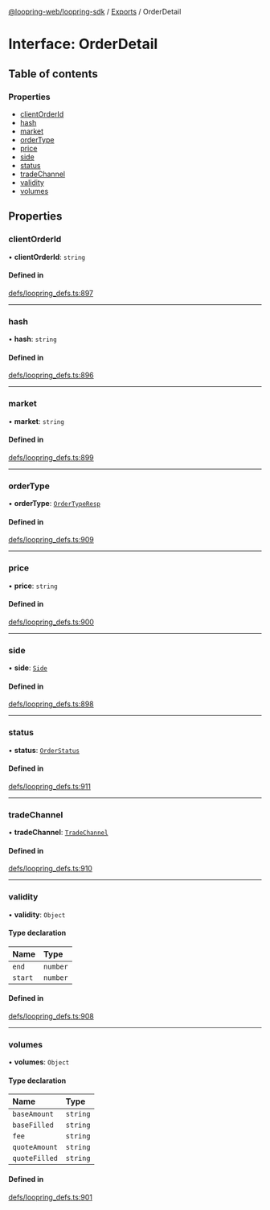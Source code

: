 [@loopring-web/loopring-sdk](../README.md) / [Exports](../modules.md) / OrderDetail

# Interface: OrderDetail

## Table of contents

### Properties

- [clientOrderId](OrderDetail.md#clientorderid)
- [hash](OrderDetail.md#hash)
- [market](OrderDetail.md#market)
- [orderType](OrderDetail.md#ordertype)
- [price](OrderDetail.md#price)
- [side](OrderDetail.md#side)
- [status](OrderDetail.md#status)
- [tradeChannel](OrderDetail.md#tradechannel)
- [validity](OrderDetail.md#validity)
- [volumes](OrderDetail.md#volumes)

## Properties

### clientOrderId

• **clientOrderId**: `string`

#### Defined in

[defs/loopring_defs.ts:897](https://github.com/Loopring/loopring_sdk/blob/24fdf4c/src/defs/loopring_defs.ts#L897)

___

### hash

• **hash**: `string`

#### Defined in

[defs/loopring_defs.ts:896](https://github.com/Loopring/loopring_sdk/blob/24fdf4c/src/defs/loopring_defs.ts#L896)

___

### market

• **market**: `string`

#### Defined in

[defs/loopring_defs.ts:899](https://github.com/Loopring/loopring_sdk/blob/24fdf4c/src/defs/loopring_defs.ts#L899)

___

### orderType

• **orderType**: [`OrderTypeResp`](../enums/OrderTypeResp.md)

#### Defined in

[defs/loopring_defs.ts:909](https://github.com/Loopring/loopring_sdk/blob/24fdf4c/src/defs/loopring_defs.ts#L909)

___

### price

• **price**: `string`

#### Defined in

[defs/loopring_defs.ts:900](https://github.com/Loopring/loopring_sdk/blob/24fdf4c/src/defs/loopring_defs.ts#L900)

___

### side

• **side**: [`Side`](../enums/Side.md)

#### Defined in

[defs/loopring_defs.ts:898](https://github.com/Loopring/loopring_sdk/blob/24fdf4c/src/defs/loopring_defs.ts#L898)

___

### status

• **status**: [`OrderStatus`](../enums/OrderStatus.md)

#### Defined in

[defs/loopring_defs.ts:911](https://github.com/Loopring/loopring_sdk/blob/24fdf4c/src/defs/loopring_defs.ts#L911)

___

### tradeChannel

• **tradeChannel**: [`TradeChannel`](../enums/TradeChannel.md)

#### Defined in

[defs/loopring_defs.ts:910](https://github.com/Loopring/loopring_sdk/blob/24fdf4c/src/defs/loopring_defs.ts#L910)

___

### validity

• **validity**: `Object`

#### Type declaration

| Name | Type |
| :------ | :------ |
| `end` | `number` |
| `start` | `number` |

#### Defined in

[defs/loopring_defs.ts:908](https://github.com/Loopring/loopring_sdk/blob/24fdf4c/src/defs/loopring_defs.ts#L908)

___

### volumes

• **volumes**: `Object`

#### Type declaration

| Name | Type |
| :------ | :------ |
| `baseAmount` | `string` |
| `baseFilled` | `string` |
| `fee` | `string` |
| `quoteAmount` | `string` |
| `quoteFilled` | `string` |

#### Defined in

[defs/loopring_defs.ts:901](https://github.com/Loopring/loopring_sdk/blob/24fdf4c/src/defs/loopring_defs.ts#L901)
